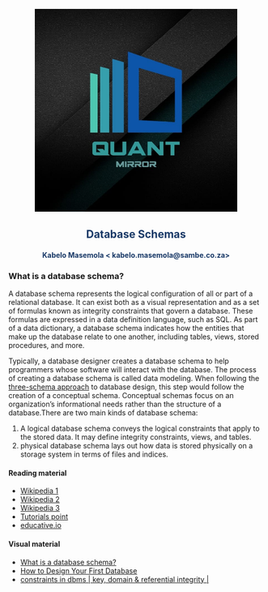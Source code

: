 <p align="center" style="background-color:"><img src="../assets/logo.jpeg"  width="400"></p><p align="center"><h2 style="color: #193967; text-align: center">
    Database Schemas
</h2></p>
<p align="center"><h4 style="color: #193967; text-align: center">
    Kabelo Masemola < kabelo.masemola@sambe.co.za>
</h4></p>

### What is a database schema?

A database schema represents the logical configuration
of all or part of a relational database. It can exist both as a visual
representation and as a set of formulas known as integrity constraints that govern a database.
These formulas are expressed in a data definition language,
such as SQL. As part of a data dictionary,
a database schema indicates how the entities that make up the database relate to
one another, including tables, views, stored procedures, and more.

Typically, a database designer creates a database schema
to help programmers whose software will interact with the database.
The process of creating a database schema is called data modeling.
When following the
<a href="https://en.wikipedia.org/wiki/Three-schema_approach">three-schema approach</a> to database design,
this step would follow the creation of a conceptual schema. 
Conceptual schemas focus on an organization’s
informational needs rather than the structure of a database.There are two main kinds of database schema:
1. A logical database schema conveys the logical constraints that apply to the stored data. 
It may define integrity constraints, views, and tables.
2. physical database schema lays out how data is stored physically on a storage system in terms of files and indices.


#### Reading material
- <a href="https://en.wikipedia.org/wiki/Three-schema_approach">Wikipedia 1 </a>
- <a href="https://en.wikipedia.org/wiki/Conceptual_model">Wikipedia 2 </a>
- <a href="https://en.wikipedia.org/wiki/Database_schema">Wikipedia 3 </a>
- <a href="https://www.tutorialspoint.com/dbms/dbms_data_schemas.htm">Tutorials point </a>
- <a href="https://www.educative.io/edpresso/what-is-a-database-schema">educative.io  </a>

#### Visual material
- <a href="https://www.youtube.com/watch?v=3BZz8R7mqu0" title="What is a database schema?">What is a database schema?</a>
- <a href="https://www.youtube.com/watch?v=cepspxPAUTA" title="How to Design Your First Database">How to Design Your First Database</a>
- <a href="https://www.youtube.com/watch?v=qOlhsLIc0lA" title="constraints in dbms | key, domain & referential integrity">constraints in dbms | key, domain & referential integrity |
</a>

